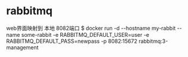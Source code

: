 # rabbitmq

web界面映射到 本地 8082端口
$ docker run -d --hostname my-rabbit --name some-rabbit -e RABBITMQ_DEFAULT_USER=user -e RABBITMQ_DEFAULT_PASS=newpass -p 8082:15672 rabbitmq:3-management
